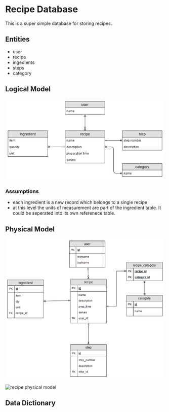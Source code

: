 # Recipe Database

This is a super simple database for storing recipes.

## Entities

* user
* recipe
* ingedients
* steps
* category

## Logical Model

![recipe logical model](recipe_logical_model.png "recipe logical model")

### Assumptions

* each ingredient is a new record which belongs to a single recipe
* at this level the units of measurement are part of the ingredient table. It could be seperated into its own referenece table.

## Physical Model

![recipe physical model](recipe_physical_model.png "recipe physical model")

![recipe physical model](https://i.imgur.com/0FhAOJh.png "recipe physical model")


## Data Dictionary
